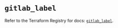 # `gitlab_label`

Refer to the Terraform Registry for docs: [`gitlab_label`](https://registry.terraform.io/providers/gitlabhq/gitlab/18.4.0/docs/resources/label).
